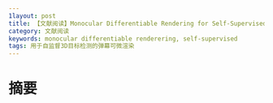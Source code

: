 ```yaml
---
1layout: post
title: 【文献阅读】Monocular Differentiable Rendering for Self-Supervised 3D Object Detection
category: 文献阅读
keywords: monocular differentiable renderering, self-supervised
tags: 用于自监督3D目标检测的弹幕可微渲染
---
```


# 摘要